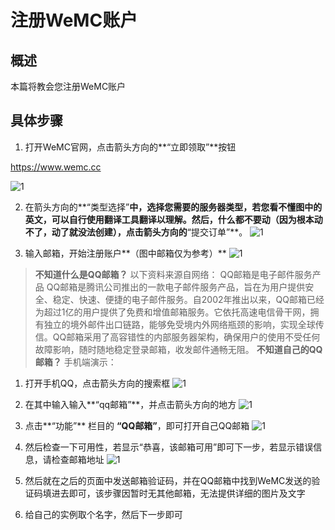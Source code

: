 # 注册WeMC账户
## 概述
本篇将教会您注册WeMC账户
## 具体步骤
1. 打开WeMC官网，点击箭头方向的**“立即领取”**按钮

https://www.wemc.cc

![1](https://image.wbr941.us.kg/file/a04a4b3b6bd6e2440bc85.jpg)

2. 在箭头方向的**“类型选择”**中，选择您需要的服务器类型，若您看不懂图中的英文，可以自行使用翻译工具翻译以理解。然后，什么都不要动（因为根本动不了，动了就没法创建），点击箭头方向的**“提交订单”**。
![1](https://image.wbr941.us.kg/file/f93733d0a052f4d008c8a.jpg)


3. 输入邮箱，开始注册账户**（图中邮箱仅为参考）**
![1](https://image.wbr941.us.kg/file/317f8c66c81b311600fdd.jpg)

> **不知道什么是QQ邮箱？**
以下资料来源自网络：
QQ邮箱是电子邮件服务产品
‌‌QQ邮箱是‌腾讯公司推出的一款电子邮件服务产品，旨在为用户提供安全、稳定、快速、便捷的电子邮件服务。‌自2002年推出以来，QQ邮箱已经为超过1亿的用户提供了免费和增值邮箱服务。它依托高速电信骨干网，拥有独立的境外邮件出口链路，能够免受境内外网络瓶颈的影响，实现全球传信。QQ邮箱采用了高容错性的内部服务器架构，确保用户的使用不受任何故障影响，随时随地稳定登录邮箱，收发邮件通畅无阻。
**不知道自己的QQ 邮箱？**
手机端演示：
1. 打开手机QQ，点击箭头方向的搜索框
![1](https://image.wbr941.us.kg/file/4cac573f3f8cc224a3949.jpg)
2. 在其中输入输入**“qq邮箱”**，并点击箭头方向的地方
![1](https://image.wbr941.us.kg/file/f7f7310680d3b92b1e27f.jpg)
3. 点击**“功能”** 栏目的 **“QQ邮箱”**，即可打开自己QQ邮箱
![1](https://image.wbr941.us.kg/file/1df7f69356e38a82c7a8c.jpg)


4. 然后检查一下可用性，若显示“恭喜，该邮箱可用”即可下一步，若显示错误信息，请检查邮箱地址
![1](https://image.wbr941.us.kg/file/f4b40981a0b16b0dbd221.jpg)

5. 然后就在之后的页面中发送邮箱验证码，并在QQ邮箱中找到WeMC发送的验证码填进去即可，该步骤因暂时无其他邮箱，无法提供详细的图片及文字

6. 给自己的实例取个名字，然后下一步即可
